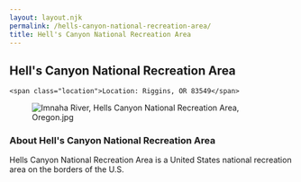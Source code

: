 ```yaml
---
layout: layout.njk
permalink: /hells-canyon-national-recreation-area/
title: Hell's Canyon National Recreation Area
---
```


<article class="attraction-detail container">
  <h2>Hell's Canyon National Recreation Area</h2>
  <div class="attraction-meta">
    
    <span class="location">Location: Riggins, OR 83549</span>
  </div>
  <figure class="attraction-image">
    <img src="https://upload.wikimedia.org/wikipedia/commons/b/b5/Imnaha_River%2C_Hells_Canyon_National_Recreation_Area%2C_Oregon.jpg?v=1743949199306" alt="Imnaha River, Hells Canyon National Recreation Area, Oregon.jpg" loading="lazy">
  </figure>
  <div class="attraction-description">
    <h3>About Hell's Canyon National Recreation Area</h3>
    <p>Hells Canyon National Recreation Area is a United States national recreation area on the borders of the U.S.</p>
  </div>
  
</article>